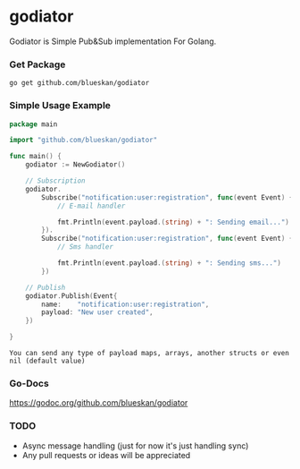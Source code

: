 # godiator
Godiator is Simple Pub&Sub implementation For Golang.

### Get Package

```go get github.com/blueskan/godiator```

### Simple Usage Example

```go
package main

import "github.com/blueskan/godiator"

func main() {
	godiator := NewGodiator()

	// Subscription
	godiator.
		Subscribe("notification:user:registration", func(event Event) {
			// E-mail handler

			fmt.Println(event.payload.(string) + ": Sending email...")
		}).
		Subscribe("notification:user:registration", func(event Event) {
			// Sms handler

			fmt.Println(event.payload.(string) + ": Sending sms...")
		})

	// Publish
	godiator.Publish(Event{
		name:    "notification:user:registration",
		payload: "New user created",
	})

}
```
`You can send any type of payload maps, arrays, another structs or even nil (default value)`

### Go-Docs ###

https://godoc.org/github.com/blueskan/godiator

### TODO ###
- Async message handling (just for now it's just handling sync)
- Any pull requests or ideas will be appreciated
